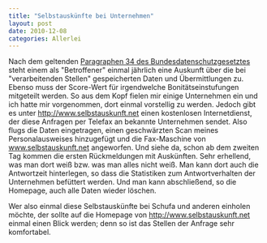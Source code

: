 ```yaml
---
title: "Selbstauskünfte bei Unternehmen"
layout: post
date: 2010-12-08
categories: Allerlei
---
```


Nach dem geltenden [Paragraphen 34 des
Bundesdatenschutzgesetztes](http://bundesrecht.juris.de/bdsg_1990/__34.html)
steht einem als "Betroffener" einmal jährlich eine Auskunft über die bei
"verarbeitenden Stellen" gespeicherten Daten und Übermittlungen zu.
Ebenso muss der Score-Wert für irgendwelche Bonitätseinstufungen
mitgeteilt werden. So aus dem Kopf fielen mir einige Unternehmen ein und
ich hatte mir vorgenommen, dort einmal vorstellig zu werden. Jedoch gibt
es unter <http://www.selbstauskunft.net> einen kostenlosen
Internetdienst, der diese Anfragen per Telefax an bekannte Unternehmen
sendet. Also flugs die Daten eingetragen, einen geschwärzten Scan meines
Personalausweises hinzugefügt und die Fax-Maschine von
www.selbstauskunft.net angeworfen. Und siehe da, schon ab dem zweiten
Tag kommen die ersten Rückmeldungen mit Auskünften. Sehr erhellend, was
man dort weiß bzw. was man alles nicht weiß. Man kann dort auch die
Antwortzeit hinterlegen, so dass die Statistiken zum Antwortverhalten
der Unternehmen befüttert werden. Und man kann abschließend, so die
Homepage, auch alle Daten wieder löschen.

Wer also einmal diese Selbstauskünfte bei Schufa und anderen einholen
möchte, der sollte auf die Homepage von <http://www.selbstauskunft.net>
einmal einen Blick werden; denn so ist das Stellen der Anfrage sehr
komfortabel.

